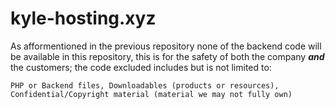 # kyle-hosting.xyz
As afformentioned in the previous repository none of the backend code will be available in this repository, this is for the safety of both the company ***and*** the customers; the code excluded includes but is not limited to:
```
PHP or Backend files, Downloadables (products or resources), Confidential/Copyright material (material we may not fully own)
```